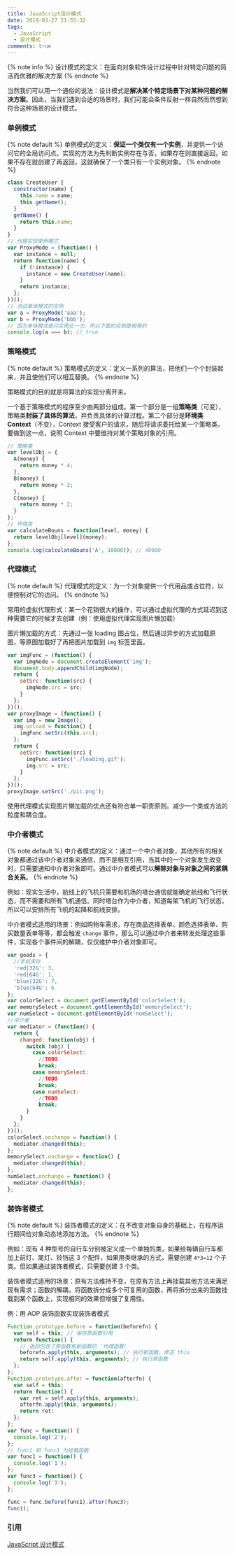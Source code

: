 ```yaml
---
title: JavaScript设计模式
date: 2019-03-27 21:55:32
tags:
  - JavaScript
  - 设计模式
comments: true
---
```


{% note info %}
设计模式的定义：在面向对象软件设计过程中针对特定问题的简洁而优雅的解决方案
{% endnote %}

当然我们可以用一个通俗的说法：设计模式是**解决某个特定场景下对某种问题的解决方案**。因此，当我们遇到合适的场景时，我们可能会条件反射一样自然而然想到符合这种场景的设计模式。

### 单例模式

{% note default %}
单例模式的定义：**保证一个类仅有一个实例**，并提供一个访问它的全局访问点。实现的方法为先判断实例存在与否，如果存在则直接返回，如果不存在就创建了再返回，这就确保了一个类只有一个实例对象。
{% endnote %}

<!-- more -->

```javascript
class CreateUser {
  constructor(name) {
    this.name = name;
    this.getName();
  }
  getName() {
    return this.name;
  }
}
// 代理实现单例模式
var ProxyMode = (function() {
  var instance = null;
  return function(name) {
    if (!instance) {
      instance = new CreateUser(name);
    }
    return instance;
  };
})();
// 测试单体模式的实例
var a = ProxyMode('aaa');
var b = ProxyMode('bbb');
// 因为单体模式是只实例化一次，所以下面的实例是相等的
console.log(a === b); // true
```

### 策略模式

{% note default %}
策略模式的定义：定义一系列的算法，把他们一个个封装起来，并且使他们可以相互替换。
{% endnote %}

策略模式的目的就是将算法的实现分离开来。

一个基于策略模式的程序至少由两部分组成。第一个部分是一组**策略类**（可变），策略类**封装了具体的算法**，并负责具体的计算过程。第二个部分是**环境类 Context**（不变），Context 接受客户的请求，随后将请求委托给某一个策略类。要做到这一点，说明 Context 中要维持对某个策略对象的引用。

```javascript
// 策略类
var levelObj = {
  A(money) {
    return money * 4;
  },
  B(money) {
    return money * 3;
  },
  C(money) {
    return money * 2;
  }
};
// 环境类
var calculateBouns = function(level, money) {
  return levelObj[level](money);
};
console.log(calculateBouns('A', 10000)); // 40000
```

### 代理模式

{% note default %}
代理模式的定义：为一个对象提供一个代用品或占位符，以便控制对它的访问。
{% endnote %}

常用的虚拟代理形式：某一个花销很大的操作，可以通过虚拟代理的方式延迟到这种需要它的时候才去创建（例：使用虚拟代理实现图片懒加载）

图片懒加载的方式：先通过一张 loading 图占位，然后通过异步的方式加载原图，等原图加载好了再把图片加载到 `img` 标签里面。

```javascript
var imgFunc = (function() {
  var imgNode = document.createElement('img');
  document.body.appendChild(imgNode);
  return {
    setSrc: function(src) {
      imgNode.src = src;
    }
  };
})();
var proxyImage = (function() {
  var img = new Image();
  img.onload = function() {
    imgFunc.setSrc(this.src);
  };
  return {
    setSrc: function(src) {
      imgFunc.setSrc('./loading,gif');
      img.src = src;
    }
  };
})();
proxyImage.setSrc('./pic.png');
```

使用代理模式实现图片懒加载的优点还有符合单一职责原则。减少一个类或方法的粒度和耦合度。

### 中介者模式

{% note default %}
中介者模式的定义：通过一个中介者对象，其他所有的相关对象都通过该中介者对象来通信，而不是相互引用，当其中的一个对象发生改变时，只需要通知中介者对象即可。通过中介者模式可以**解除对象与对象之间的紧耦合关系**。
{% endnote %}

例如：现实生活中，航线上的飞机只需要和机场的塔台通信就能确定航线和飞行状态，而不需要和所有飞机通信。同时塔台作为中介者，知道每架飞机的飞行状态，所以可以安排所有飞机的起降和航线安排。

中介者模式适用的场景：例如购物车需求，存在商品选择表单、颜色选择表单、购买数量表单等等，都会触发 `change` 事件，那么可以通过中介者来转发处理这些事件，实现各个事件间的解耦，仅仅维护中介者对象即可。

```javascript
var goods = {
  //手机库存
  'red|32G': 3,
  'red|64G': 1,
  'blue|32G': 7,
  'blue|64G': 6
};
var colorSelect = document.getElementById('colorSelect');
var memorySelect = document.getElementById('memorySelect');
var numSelect = document.getElementById('numSelect');
//中介者
var mediator = (function() {
  return {
    changed: function(obj) {
      switch (obj) {
        case colorSelect:
          //TODO
          break;
        case memorySelect:
          //TODO
          break;
        case numSelect:
          //TODO
          break;
      }
    }
  };
})();
colorSelect.onchange = function() {
  mediator.changed(this);
};
memorySelect.onchange = function() {
  mediator.changed(this);
};
numSelect.onchange = function() {
  mediator.changed(this);
};
```

### 装饰者模式

{% note default %}
装饰者模式的定义：在不改变对象自身的基础上，在程序运行期间给对象动态地添加方法。
{% endnote %}

例如：现有 4 种型号的自行车分别被定义成一个单独的类，如果给每辆自行车都加上前灯、尾灯、铃铛这 3 个配件，如果用类继承的方式，需要创建 `4*3=12` 个子类。但如果通过装饰者模式，只需要创建 3 个类。

装饰者模式适用的场景：原有方法维持不变，在原有方法上再挂载其他方法来满足现有需求；函数的解耦，将函数拆分成多个可复用的函数，再将拆分出来的函数挂载到某个函数上，实现相同的效果但增强了复用性。

例：用 AOP 装饰函数实现装饰者模式

```javascript
Function.prototype.before = function(beforefn) {
  var self = this; // 保存原函数引用
  return function() {
    // 返回包含了原函数和新函数的 '代理函数'
    beforefn.apply(this, arguments); // 执行新函数，修正 this
    return self.apply(this, arguments); // 执行原函数
  };
};
Function.prototype.after = function(afterfn) {
  var self = this;
  return function() {
    var ret = self.apply(this, arguments);
    afterfn.apply(this, arguments);
    return ret;
  };
};
var func = function() {
  console.log('2');
};
// func1 和 func3 为挂载函数
var func1 = function() {
  console.log('1');
};
var func3 = function() {
  console.log('3');
};

func = func.before(func1).after(func3);
func();
```

### 引用

[JavaScript 设计模式](https://juejin.im/post/59df4f74f265da430f311909)
